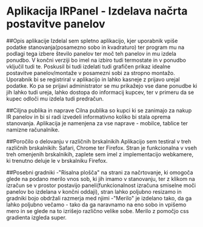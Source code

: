# Aplikacija IRPanel - Izdelava načrta postavitve panelov

##Opis aplikacije
Izdelal sem spletno aplikacijo, kjer uporabnik vpiše podatke stanovanja(posamezno sobo in kvadraturo) ter program mu na podlagi tega izbere število panelov ter moč teh panelov in mu izdela ponudbo. V končni verziji bo imel na izbiro tudi termostate in v ponudbo vključil tudi te. Poskusil bi tudi izdelati tudi grafičen prikaz idealne postavitve panelov/montaže v posamezni sobi za stropno montažo. Uporabnik bi se registriral v aplikacijo in lahko kasneje z prijavo urejal podatke. Ko pa se prijavi administrator se mu prikažejo vse dane ponudbe ki jih lahko tudi ureja, lahko dostopa do informacij kupcev, ter v primeru da se kupec odloči mu izdela tudi predračun.

##Ciljna publika in naprave
Cilna publika so kupci ki se zanimajo za nakup IR panelov in bi si radi izvedeli informativno koliko bi stala oprema stanovanja. Aplikacija je namenjena za vse naprave - mobilce, tablice ter namizne računalnike.

##Poročilo o delovanju v različnih brskalnikih
Aplikacijo sem testiral v treh različnih brskalnikih: Safari, Chrome ter Firefox. Stran je funkcionalna v vseh treh omenjenih brskalnikih, zaplete sem imel z implementacijo webkamere, ki trenutno deluje le v brskalniku Firefox.

##Posebni gradniki
-"Risalna plošča" na strani za načrtovanje, ki omogoča glede na podano merilo vnos sob, ki jih imamo v stanovanju, ter z klikom na izračun se v prostor postavijo paneli(funkcionalnost izračuna smiselne moči panelov bo izdelana v končni oddaji), stran lahko poljubno resizamo in gradniki bojo obdržali razmerja med njimi
-"Merilo" je izdelano tako, da ga lahko poljubno večamo - tako da ga naravnamo na eno sobo in vpišemo mero in se glede na to izrišejo različno velike sobe. Merilo z pomočjo css gradienta izgleda super.
